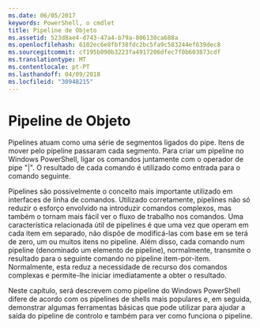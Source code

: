 ```yaml
---
ms.date: 06/05/2017
keywords: PowerShell, o cmdlet
title: Pipeline de Objeto
ms.assetid: 523d8ae4-d743-47a4-b79a-806130ca688a
ms.openlocfilehash: 6102ec6e8fbf38fdc2bc5fa9c583244ef639dec8
ms.sourcegitcommit: cf195b090b3223fa4917206dfec7f0b603873cdf
ms.translationtype: MT
ms.contentlocale: pt-PT
ms.lasthandoff: 04/09/2018
ms.locfileid: "30948215"
---
```

# <a name="object-pipeline"></a>Pipeline de Objeto
Pipelines atuam como uma série de segmentos ligados do pipe. Itens de mover pelo pipeline passaram cada segmento. Para criar um pipeline no Windows PowerShell, ligar os comandos juntamente com o operador de pipe "|". O resultado de cada comando é utilizado como entrada para o comando seguinte.

Pipelines são possivelmente o conceito mais importante utilizado em interfaces de linha de comandos. Utilizado corretamente, pipelines não só reduzir o esforço envolvido na introduzir comandos complexos, mas também o tornam mais fácil ver o fluxo de trabalho nos comandos. Uma característica relacionada útil de pipelines é que uma vez que operam em cada item em separado, não dispõe de modificá-las com base em se terá de zero, um ou muitos itens no pipeline. Além disso, cada comando num pipeline (denominado um elemento de pipeline), normalmente, transmite o resultado para o seguinte comando no pipeline item-por-item. Normalmente, esta reduz a necessidade de recurso dos comandos complexas e permite-lhe iniciar imediatamente a obter o resultado.

Neste capítulo, será descrevem como pipeline do Windows PowerShell difere de acordo com os pipelines de shells mais populares e, em seguida, demonstrar algumas ferramentas básicas que pode utilizar para ajudar a saída do pipeline de controlo e também para ver como funciona o pipeline.
